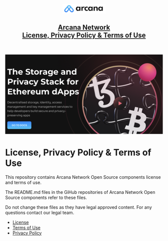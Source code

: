 <p align="center">
<a href="#start"><img height="30rem" src="https://raw.githubusercontent.com/arcana-network/branding/main/an_logo_light_temp.png"/></a>
<h2 align="center"> <a href="https://arcana.network/">Arcana Network <br/> License, Privacy Policy & Terms of Use </a></h2>
</p>
<br/>
<p id="banner" align="center">

</p><p id="start" align="center">
<a href="https://docs.beta.arcana.network/"><img src="https://raw.githubusercontent.com/arcana-network/branding/main/an_banner_temp.png" alt="Arcana Storage SDK"/></a>
</p>

# License, Privacy Policy & Terms of Use

This repository contains Arcana Network Open Source components
license and terms of use.

The README.md files in the GiHub repositories of Arcana Network Open Source components refer to these files.

Do not change these files as they have legal approved content.
For any questions contact our legal team.

* [License](https://github.com/arcana-network/license/blob/main/LICENSE.md)
* [Terms of Use](https://github.com/arcana-network/license/blob/main/Terms.md)
* [Privacy Policy](https://github.com/arcana-network/license/blob/main/PRIVACY.md)
